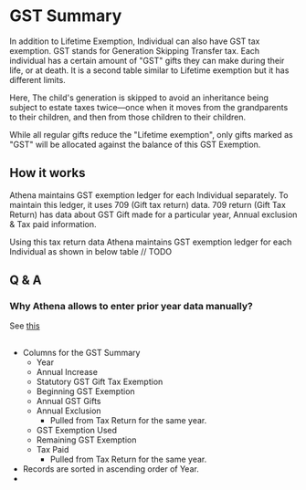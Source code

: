 # GST Summary

In addition to Lifetime Exemption, Individual can also have GST tax exemption. GST stands for Generation Skipping Transfer tax. Each individual has a certain amount of "GST" gifts they can make during their life, or at death. It is a second table similar to Lifetime exemption but it has different limits.

Here, The child's generation is skipped to avoid an inheritance being subject to estate taxes twice—once when it moves from the grandparents to their children, and then from those children to their children. 

While all regular gifts reduce the "Lifetime exemption", only gifts marked as "GST" will be allocated against the balance of this GST Exemption.



## How it works

Athena maintains GST exemption ledger for each Individual separately. To maintain this ledger, it uses 709 (Gift tax return) data. 709 return (Gift Tax Return) has data about GST Gift made for a particular year, Annual exclusion & Tax paid information.

Using this tax return data Athena maintains GST exemption ledger for each Individual as shown in below table // TODO



## Q & A

### Why Athena allows to enter prior year data manually?

See [this](./lifetime-summary.md/)

## 



- Columns for the GST Summary
  - Year
  - Annual Increase
  - Statutory GST Gift Tax Exemption
  - Beginning GST Exemption
  - Annual GST Gifts
  - Annual Exclusion
    - Pulled from Tax Return for the same year.
  - GST Exemption Used
  - Remaining GST Exemption
  - Tax Paid
    - Pulled from Tax Return for the same year.
- Records are sorted in ascending order of Year.
- 